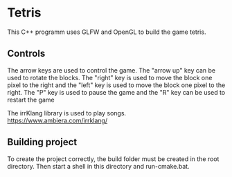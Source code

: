 # Tetris
This C++ programm uses GLFW and OpenGL to build the game tetris. 

## Controls
The arrow keys are used to control the game. The "arrow up" key can be used to rotate the blocks. The "right" key is used to move the block one pixel to the right and the "left" key is used to move the block one pixel to the right.
The "P" key is used to pause the game and the "R" key can be used to restart the game

The irrKlang library is used to play songs. https://www.ambiera.com/irrklang/


## Building project
To create the project correctly, the build folder must be created in the root directory. 
Then start a shell in this directory and run-cmake.bat.
